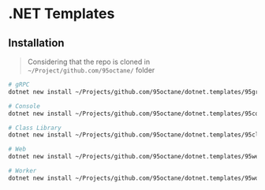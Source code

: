 # .NET Templates

## Installation

> Considering that the repo is cloned in `~/Project/github.com/95octane/` folder

```bash
# gRPC
dotnet new install ~/Projects/github.com/95octane/dotnet.templates/95grpc/

# Console
dotnet new install ~/Projects/github.com/95octane/dotnet.templates/95console/

# Class Library
dotnet new install ~/Projects/github.com/95octane/dotnet.templates/95classlib/

# Web
dotnet new install ~/Projects/github.com/95octane/dotnet.templates/95web/

# Worker
dotnet new install ~/Projects/github.com/95octane/dotnet.templates/95worker/
```
